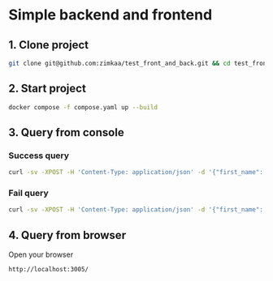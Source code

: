 # Simple backend and frontend

## 1. Clone project

```sh
git clone git@github.com:zimkaa/test_front_and_back.git && cd test_front_and_back
```

## 2. Start project

```sh
docker compose -f compose.yaml up --build  
```

## 3. Query from console

### Success query

```sh
curl -sv -XPOST -H 'Content-Type: application/json' -d '{"first_name": "Ivan", "last_name": "Ivanov", "date": "2025-01-02"}' http://localhost:8000/api/submit
```

### Fail query

```sh
curl -sv -XPOST -H 'Content-Type: application/json' -d '{"first_name": "Ivan Ivanov", "last_name": "Ivanov", "date": "2025-01-02"}' http://localhost:8000/api/submit
```

## 4. Query from browser

Open your browser

```url
http://localhost:3005/
```
